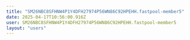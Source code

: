 ```yaml
---
title: "SM26NBC8SFHNW4P1Y4DFH27974P56WN86C92HPEHH.fastpool-member5"
date: 2025-04-17T10:56:00.916Z
user: SM26NBC8SFHNW4P1Y4DFH27974P56WN86C92HPEHH.fastpool-member5
layout: "users"
---
```

    